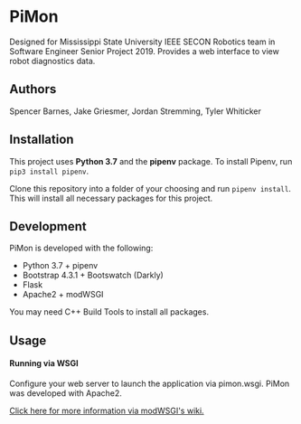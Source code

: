 # PiMon
Designed for Mississippi State University IEEE SECON Robotics team in Software Engineer Senior Project 2019.
Provides a web interface to view robot diagnostics data.


## Authors
Spencer Barnes, Jake Griesmer, Jordan Stremming, Tyler Whiticker


## Installation
This project uses **Python 3.7** and the **pipenv** package.
To install Pipenv, run `pip3 install pipenv`.

Clone this repository into a folder of your choosing and run
`pipenv install`. This will install all necessary packages for this project.


## Development
PiMon is developed with the following:
* Python 3.7 + pipenv
* Bootstrap 4.3.1 + Bootswatch (Darkly)
* Flask
* Apache2 + modWSGI

You may need C++ Build Tools to install all packages.

## Usage
#### Running via WSGI
Configure your web server to launch the application via pimon.wsgi.
PiMon was developed with Apache2.

[Click here for more information via modWSGI's wiki.](https://modwsgi.readthedocs.io/en/develop/user-guides/quick-configuration-guide.html)
